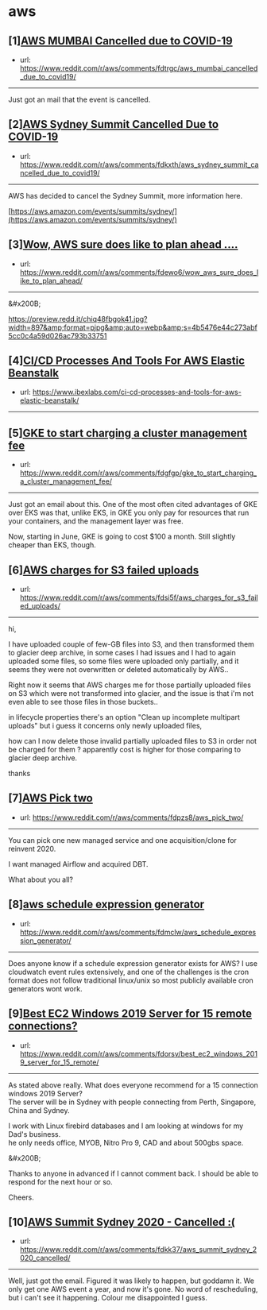 # aws
## [1][AWS MUMBAI Cancelled due to COVID-19](https://www.reddit.com/r/aws/comments/fdtrgc/aws_mumbai_cancelled_due_to_covid19/)
- url: https://www.reddit.com/r/aws/comments/fdtrgc/aws_mumbai_cancelled_due_to_covid19/
---
Just got an mail that the event is cancelled.
## [2][AWS Sydney Summit Cancelled Due to COVID-19](https://www.reddit.com/r/aws/comments/fdkxth/aws_sydney_summit_cancelled_due_to_covid19/)
- url: https://www.reddit.com/r/aws/comments/fdkxth/aws_sydney_summit_cancelled_due_to_covid19/
---
AWS has decided to cancel the Sydney Summit, more information here.

[https://aws.amazon.com/events/summits/sydney/](https://aws.amazon.com/events/summits/sydney/)
## [3][Wow, AWS sure does like to plan ahead ....](https://www.reddit.com/r/aws/comments/fdewo6/wow_aws_sure_does_like_to_plan_ahead/)
- url: https://www.reddit.com/r/aws/comments/fdewo6/wow_aws_sure_does_like_to_plan_ahead/
---
&amp;#x200B;

https://preview.redd.it/chiq48fbgok41.jpg?width=897&amp;format=pjpg&amp;auto=webp&amp;s=4b5476e44c273abf5cc0c4a59d026ac793b33751
## [4][CI/CD Processes And Tools For AWS Elastic Beanstalk](https://www.reddit.com/r/aws/comments/fdus3a/cicd_processes_and_tools_for_aws_elastic_beanstalk/)
- url: https://www.ibexlabs.com/ci-cd-processes-and-tools-for-aws-elastic-beanstalk/
---

## [5][GKE to start charging a cluster management fee](https://www.reddit.com/r/aws/comments/fdgfgp/gke_to_start_charging_a_cluster_management_fee/)
- url: https://www.reddit.com/r/aws/comments/fdgfgp/gke_to_start_charging_a_cluster_management_fee/
---
Just got an email about this. One of the most often cited advantages of GKE over EKS was that, unlike EKS, in GKE you only pay for resources that run your containers, and the management layer was free.

Now, starting in June, GKE is going to cost $100 a month. Still slightly cheaper than EKS, though.
## [6][AWS charges for S3 failed uploads](https://www.reddit.com/r/aws/comments/fdsi5f/aws_charges_for_s3_failed_uploads/)
- url: https://www.reddit.com/r/aws/comments/fdsi5f/aws_charges_for_s3_failed_uploads/
---
hi,

I have uploaded couple of few-GB files into S3, and then transformed them to glacier deep archive, in some cases I had issues and I had to again uploaded some files, so some files were uploaded only partially, and it seems they were not overwritten or deleted automatically by AWS..

Right now it seems that AWS charges me for those partially uploaded files on S3 which were not transformed into glacier, and the issue is that i'm not even able to see those files in those buckets..

in lifecycle properties there's an option "Clean up incomplete multipart uploads" but i guess it concerns only newly uploaded files, 

how can I now delete those invalid partially uploaded files to S3 in order not be charged for them ? apparently cost is higher for those comparing to glacier deep archive.

thanks
## [7][AWS Pick two](https://www.reddit.com/r/aws/comments/fdpzs8/aws_pick_two/)
- url: https://www.reddit.com/r/aws/comments/fdpzs8/aws_pick_two/
---
You can pick one new managed service and one acquisition/clone for reinvent 2020.

I want managed Airflow and acquired DBT.

What about you all?
## [8][aws schedule expression generator](https://www.reddit.com/r/aws/comments/fdmclw/aws_schedule_expression_generator/)
- url: https://www.reddit.com/r/aws/comments/fdmclw/aws_schedule_expression_generator/
---
Does anyone know if a schedule expression generator exists for AWS?  I use cloudwatch event rules extensively, and one of the challenges is the cron format does not follow traditional linux/unix so most publicly available cron generators wont work.
## [9][Best EC2 Windows 2019 Server for 15 remote connections?](https://www.reddit.com/r/aws/comments/fdorsv/best_ec2_windows_2019_server_for_15_remote/)
- url: https://www.reddit.com/r/aws/comments/fdorsv/best_ec2_windows_2019_server_for_15_remote/
---
As stated above really. What does everyone recommend for a 15 connection windows 2019 Server?   
The server will be in Sydney with people connecting from Perth, Singapore, China and Sydney.   


I work with Linux firebird databases and I am looking at windows for my Dad's business.  
he only needs office, MYOB, Nitro Pro 9, CAD and about 500gbs space.

&amp;#x200B;

Thanks to anyone in advanced if I cannot comment back. I should be able to respond for the next hour or so.   


Cheers.
## [10][AWS Summit Sydney 2020 - Cancelled :(](https://www.reddit.com/r/aws/comments/fdkk37/aws_summit_sydney_2020_cancelled/)
- url: https://www.reddit.com/r/aws/comments/fdkk37/aws_summit_sydney_2020_cancelled/
---
Well, just got the email. Figured it was likely to happen, but goddamn it. We only get one AWS event a year, and now it's gone. No word of rescheduling, but i can't see it happening. Colour me disappointed I guess.

